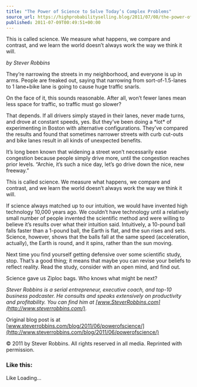 ```yaml
---
title: "The Power of Science to Solve Today’s Complex Problems"
source_url: https://highprobabilityselling.blog/2011/07/08/the-power-of-science
published: 2011-07-09T00:49:51+00:00
---
```

This is called science. We measure what happens, we compare and contrast, and we learn the world doesn’t always work the way we think it will. 




*by Stever Robbins*


They’re narrowing the streets in my neighborhood, and everyone is up in arms. People are freaked out, saying that narrowing from sort\-of\-1\.5\-lanes to 1 lane\+bike lane is going to cause huge traffic snarls.


On the face of it, this sounds reasonable. After all, won’t fewer lanes mean less space for traffic, so traffic must go slower?


That depends. If all drivers simply stayed in their lanes, never made turns, and drove at constant speeds, yes. But they’ve been doing a \*lot\* of experimenting in Boston with alternative configurations. They’ve compared the results and found that sometimes narrower streets with curb cut\-outs and bike lanes result in all kinds of unexpected benefits.


It’s long been known that widening a street won’t necessarily ease congestion because people simply drive more, until the congestion reaches prior levels. “Archie, it’s such a nice day, let’s go drive down the nice, new freeway.”


This is called science. We measure what happens, we compare and contrast, and we learn the world doesn’t always work the way we think it will.


If science always matched up to our intuition, we would have invented high technology 10,000 years ago. We couldn’t have technology until a relatively small number of people invented the scientific method and were willing to believe it’s results over what their intuition said. Intuitively, a 10\-pound ball falls faster than a 1\-pound ball, the Earth is flat, and the sun rises and sets. Science, however, shows that the balls fall at the same speed (acceleration, actually), the Earth is round, and it spins, rather than the sun moving.


Next time you find yourself getting defensive over some scientific study, stop. That’s a good thing; it means that maybe you can revise your beliefs to reflect reality. Read the study, consider with an open mind, and find out.


Science gave us Ziploc bags. Who knows what might be next?


*Stever Robbins is a serial entrepreneur, executive coach, and top\-10 business podcaster. He consults and speaks extensively on productivity and profitability. You can find him at [www.SteverRobbins.com](http://www.steverrobbins.com/).*


Original blog post is at [www.steverrobbins.com/blog/2011/06/powerofscience/](http://www.steverrobbins.com/blog/2011/06/powerofscience/)


© 2011 by Stever Robbins. All rights reserved in all media. Reprinted with permission.


### Like this:

Like Loading...
